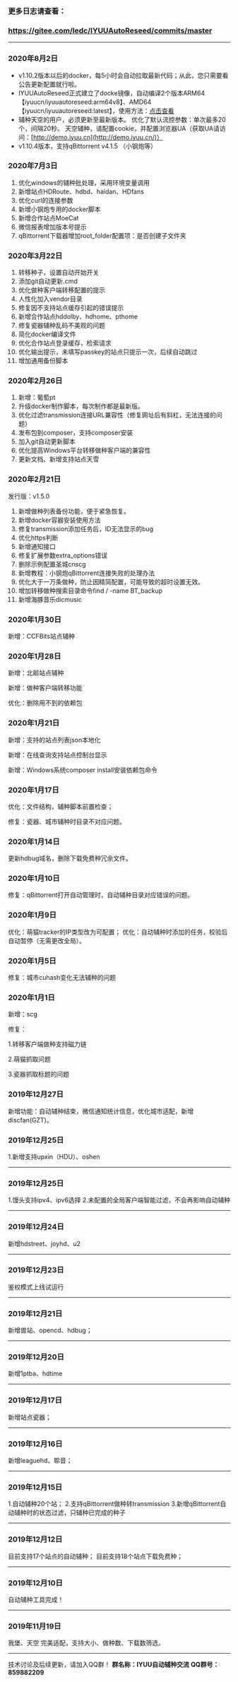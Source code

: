 ### 更多日志请查看：

### https://gitee.com/ledc/IYUUAutoReseed/commits/master

------

### 2020年8月2日

- v1.10.2版本以后的docker，每5小时会自动拉取最新代码；从此，您只需要看公告更新配置就行啦。
- IYUUAutoReseed正式建立了docke镜像，自动编译2个版本ARM64【iyuucn/iyuuautoreseed:arm64v8】、AMD64【iyuucn/iyuuautoreseed:latest】，使用方法：[点击查看](https://gitee.com/ledc/IYUUAutoReseed/tree/master/docker)
- 辅种天空的用户，必须更新至最新版本。
  优化了默认流控参数：单次最多20个，间隔20秒。
  天空辅种，请配置cookie，并配置浏览器UA（获取UA请访问：[http://demo.iyuu.cn](http://demo.iyuu.cn/)）
- v1.10.4版本，支持qBittorrent v4.1.5 （小钢炮等）

### 2020年7月3日

1. 优化windows的辅种批处理，采用环境变量调用
2. 新增站点HDRoute、hdbd、haidan、HDfans
3. 优化curl的连接参数
4. 新增小钢炮专用的docker脚本
5. 新增合作站点MoeCat
6. 微信报表增加版本号提示
7. qBittorrent下载器增加root_folder配置项：是否创建子文件夹

### 2020年3月22日

1. 转移种子，设置自动开始开关
2. 添加git自动更新.cmd
3. 优化做种客户端转移配置的提示
4. 人性化加入vendor目录
5. 修复因不支持站点缓存引起的错误提示
6. 新增合作站点hddolby、hdhome、pthome
7. 修复瓷器辅种乱码不美观的问题
8. 简化docker编译文件
9. 优化合作站点登录缓存，检索请求
10. 优化输出提示，未填写passkey的站点只提示一次，后续自动跳过
11. 增加通用备份脚本

### 2020年2月26日

1. 新增：葡萄pt
2. 升级docker制作脚本，每次制作都是最新版。
3. 优化过滤transmission连接URL兼容性（修复网址后有斜杠，无法连接的问题）
4. 发布包到composer，支持composer安装
5. 加入git自动更新脚本
6. 优化提高Windows平台转移做种客户端的兼容性
7. 更新文档、新增支持站点天雪

### 2020年2月21日

发行版：v1.5.0

1. 新增做种列表备份功能，便于紧急恢复。
2. 新增docker容器安装使用方法
3. 修复transmission添加任务后，ID无法显示的bug
4. 优化https判断
5. 新增通知接口
6. 修复扩展参数extra_options错误
7. 删除示例配置圣城cnscg
8. 新增教程：小钢炮qBittorrent连接失败的处理办法
9. 优化大于一万条做种，防止因精简配置，可能导致的超时设置无效。
10. 增加转移做种搜索目录命令find / -name BT_backup
11. 新增海豚音乐dicmusic

### 2020年1月30日

新增：CCFBits站点辅种

### 2020年1月28日

新增：北邮站点辅种

新增：做种客户端转移功能

优化：删除用不到的依赖包

### 2020年1月21日

新增：支持的站点列表json本地化

新增：在线查询支持站点控制台显示

新增：Windows系统composer install安装依赖包命令

### 2020年1月17日

优化：文件结构，辅种脚本前置检查；

修复：瓷器、城市辅种时目录不对应问题。

### 2020年1月14日

更新hdbug域名，删除下载免费种冗余文件。

### 2020年1月10日

修复：qBittorrent打开自动管理时，自动辅种目录对应错误的问题。

### 2020年1月9日

优化：萌猫tracker的IP类型改为可配置；
优化：自动辅种时添加的任务，校验后自动暂停（无需更改全局）。

### 2020年1月5日

修复：城市cuhash变化无法辅种的问题

### 2020年1月1日

新增：scg

修复：

1.转移客户端做种支持磁力链

2.萌猫抓取问题

3.瓷器抓取标题的问题

### 2019年12月27日

新增功能：自动辅种结束，微信通知统计信息，优化城市适配，新增discfan(GZT)。

### 2019年12月25日

1.新增支持upxin（HDU）、oshen

------

### 2019年12月25日
1.馒头支持ipv4、ipv6选择
2.未配置的全局客户端智能过滤，不会再影响自动辅种

------

### 2019年12月24日
新增hdstreet、joyhd、u2

------

### 2019年12月23日
鉴权模式上线试运行

------

### 2019年12月21日

新增兽站、opencd、hdbug；

------

### 2019年12月20日

新增1ptba、hdtime

------

### 2019年12月17日

新增站点瓷器；

------

### 2019年12月16日

新增leaguehd、聆音；

------

### 2019年12月15日

1.自动辅种20个站；
2.支持qBittorrent做种转transmission
3.新增qBittorrent自动辅种时的状态过滤，只辅种已完成的种子

------

### 2019年12月12日

目前支持17个站点的自动辅种；
目前支持18个站点下载免费种；

------

### 2019年12月10日

自动辅种工具完成！

------

### 2019年11月19日

我堡、天空 完美适配，支持大小、做种数、下载数筛选。

------

技术讨论及后续更新，请加入QQ群！
**群名称：IYUU自动辅种交流**
**QQ群号：859882209**